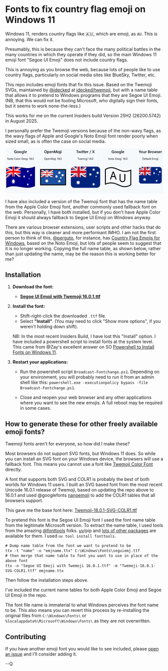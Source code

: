 # Fonts to fix country flag emoji on Windows 11

Windows 11, renders country flags like 🇦🇺, which are emoji, as `AU`. This is annoying. We can fix it.

Presumably, this is because they can't face the many political battles in the many countries in which they operate if they did, so the main Windows 11 emoji font "Segoe UI Emoji" does not include country flags.

This is annoying as you browse the web, because lots of people like to use country flags, particularly on social media sites like BlueSky, Twitter, etc.

This repo includes emoji fonts that fix this issue. Based on the Twemoji SVGs, maintained by [@jdecked](https://github.com/jdecked) at [jdecked/twemoji](https://github.com/jdecked/twemoji), but with a name table that allows it to pretend to Windows programs that they are Segoe UI Emoji. (NB, that this would not be fooling Microsoft, who digitally sign their fonts, but it seems to work none-the-less.)

This works for me on the current Insiders build Version 25H2 (26200.5742) in August 2025.

I personally prefer the Twemoji versions because of the non-wavy flags, as the wavy flags of Apple and Google's Noto Emoji font render poorly when sized small, as is often the case on social media.

![Wavy or not?](<./Emoji Styles.png>)

I have also included a version of the Twemoji font that has the name table from the Apple Color Emoji font, another commonly used fallback font on the web. Personally, I have both installed, but if you don't have Apple Color Emoji it should always fallback to Segoe UI Emoji on Windows anyway.

There are various browser extensions, user scripts and other hacks that do this, but this way is cleaner and more performant IMHO. I am not the first person to think of this, [@perguto](https://github.com/perguto), for instance, has [Country Flag Emojis for Windows](https://github.com/perguto/Country-Flag-Emojis-for-Windows), based on the Noto Emoji, but lots of people seem to suggest that it is no longer working. Copying the full name table, as shown below, rather than just updating the name, may be the reason this is working better for me?

## Installation

1.  **Download the font:**
    *   [**Segoe UI Emoji with Twemoji 16.0.1.ttf**](https://github.com/quarrel/broken-flag-emojis-win11-twemoji/raw/refs/heads/main/Segoe%20UI%20Emoji%20with%20Twemoji%2016.0.1.ttf)

2.  **Install the font:**
    *   Shift-right-click the downloaded `.ttf` file.
    *   Select **"Install"**. (You may need to click "Show more options", if you weren't holding down shift).
    
    NB: In the most recent Insiders Build, I have lost this "Install" option. I have included a powershell script to install fonts at the system level. This came from @Zay's excellent answer on SO [Powershell to Install Fonts on Windows 11](https://stackoverflow.com/questions/77829662/a-powershell-script-to-install-fonts-on-windows-11).

3.  **Restart your applications:**
    *   Run the powershell script `Broadcast-Fontchange.ps1`. Depending on your environment, you will probably need to run it from an admin shell like this: `powershell.exe -executionpolicy bypass -file Broadcast-Fontchange.ps1`.

    *   Close and reopen your web browser and any other applications where you want to see the new emojis. A full reboot may be required in some cases.

## How to generate these for other freely available emoji fonts?

Twemoji fonts aren't for everyone, so how did I make these?

Most browsers do not support SVG fonts, but Windows 11 does. So while you can install an SVG font on your Windows device, the browsers will use a fallback font. This means you cannot use a font like [Twemoji Color Font](https://github.com/13rac1/twemoji-color-font) directly.

A font that supports both SVG and COLR1 is probably the best of both worlds for Windows 11 users. I built an SVG based font from the most recent Unicode 16.0.1 release of Twemoji, based on updating the repo above to 16.0.1 and used @googlefonts [nanoemoji](https://github.com/googlefonts/nanoemoji) to add the COLR1 tables that all browsers support.

This gave me the base font here: [Twemoji-16.0.1-SVG-COLR1.ttf](./Twemoji-16.0.1-SVG-COLR1.ttf)

To pretend this font is the Segoe UI Emoji font I used the font name table from the legitimate Microsoft version. To extract the name table, I used tools from the amazing [@fonttools](https://github.com/fonttools) folks. [uv](https://docs.astral.sh/uv/getting-started/installation/)/pip and [lots of other packages](https://github.com/fonttools/fonttools?tab=readme-ov-file#installation) are available for them. I used `uv tool install fonttools`.

```
# Dump name table from the font we want to pretend to be
ttx -t "name" -o "emjname.ttx" C:\Windows\Fonts\seguiemj.ttf
# then merge that name table to font you want to use in place of the above font
ttx -o "Segoe UI Emoji with Twemoji 16.0.1.ttf" -m "Twemoji-16.0.1-SVG-COLR1.ttf" emjname.ttx
```

Then follow the installation steps above.

I've included the current name tables for both Apple Color Emoji and Segoe UI Emoji in the repo.

The font file name is immaterial to what Windows perceives the font name to be. This also means you can revert this process by re-installing the original files from `C:\Windows\Fonts\` or `%localappdata%\Microsoft\Windows\Fonts\` as they are not overwritten.

## Contributing

If you have another emoji font you would like to see included, please [open an issue](https://github.com/quarrel/ColourFlagEmojis/issues/new) and I'll consider adding it.


--Q
